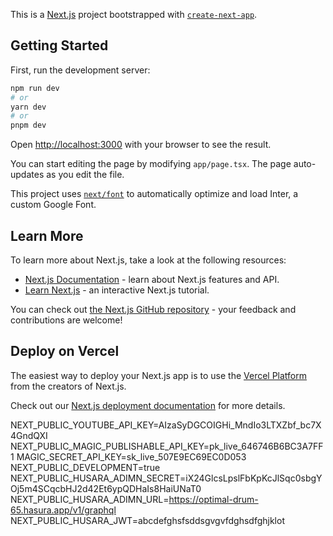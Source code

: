 This is a [Next.js](https://nextjs.org/) project bootstrapped with [`create-next-app`](https://github.com/vercel/next.js/tree/canary/packages/create-next-app).

## Getting Started

First, run the development server:

```bash
npm run dev
# or
yarn dev
# or
pnpm dev
```

Open [http://localhost:3000](http://localhost:3000) with your browser to see the result.

You can start editing the page by modifying `app/page.tsx`. The page auto-updates as you edit the file.

This project uses [`next/font`](https://nextjs.org/docs/basic-features/font-optimization) to automatically optimize and load Inter, a custom Google Font.

## Learn More

To learn more about Next.js, take a look at the following resources:

- [Next.js Documentation](https://nextjs.org/docs) - learn about Next.js features and API.
- [Learn Next.js](https://nextjs.org/learn) - an interactive Next.js tutorial.

You can check out [the Next.js GitHub repository](https://github.com/vercel/next.js/) - your feedback and contributions are welcome!

## Deploy on Vercel

The easiest way to deploy your Next.js app is to use the [Vercel Platform](https://vercel.com/new?utm_medium=default-template&filter=next.js&utm_source=create-next-app&utm_campaign=create-next-app-readme) from the creators of Next.js.

Check out our [Next.js deployment documentation](https://nextjs.org/docs/deployment) for more details.

NEXT_PUBLIC_YOUTUBE_API_KEY=AIzaSyDGCOIGHi_MndIo3LTXZbf_bc7X4GndQXI
NEXT_PUBLIC_MAGIC_PUBLISHABLE_API_KEY=pk_live_646746B6BC3A7FF1
MAGIC_SECRET_API_KEY=sk_live_507E9EC69EC0D053
NEXT_PUBLIC_DEVELOPMENT=true
NEXT_PUBLIC_HUSARA_ADIMN_SECRET=iX24GlcsLpslFbKpKcJlSqc0sbgYOj5m4SCqcbHJ2d42Et6ypQDHaIs8HaiUNaT0
NEXT_PUBLIC_HUSARA_ADIMN_URL=https://optimal-drum-65.hasura.app/v1/graphql
NEXT_PUBLIC_HUSARA_JWT=abcdefghsfsddsgvgvfdghsdfghjklot
